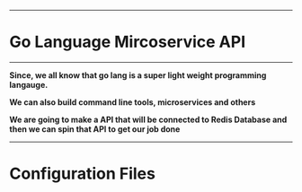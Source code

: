 <hr>

# **Go Language Mircoservice API**

<hr>

**Since, we all know that go lang is a super light weight programming langauge.**

**We can also build command line tools, microservices and others**

**We are going to make a API that will be connected to Redis Database and then we can spin that API to get our job done**

<hr>

# **Configuration Files**

